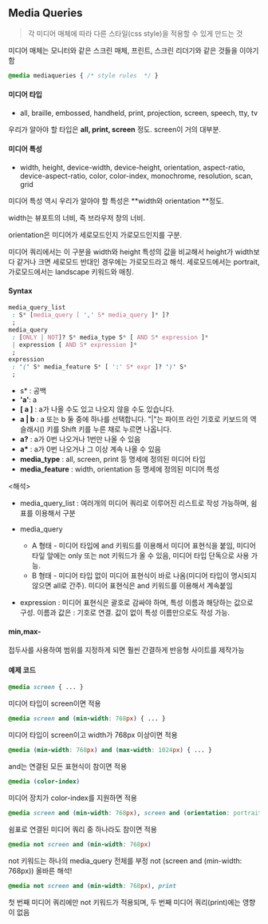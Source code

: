 ## Media Queries

> 각 미디어 매체에 따라 다른 스타일(css style)을 적용할 수 있게 만드는 것

미디어 매체는 모니터와 같은 스크린 매체, 프린트, 스크린 리더기와 같은 것들을 이야기 함

```css
@media mediaqueries { /* style rules  */ }
```



#### 미디어 타입

- all, braille, embossed, handheld, print, projection, screen, speech, tty, tv

우리가 알아야 할 타입은 **all, print, screen** 정도. screen이 거의 대부분.

 

#### 미디어 특성

- width, height, device-width, device-height, orientation, aspect-ratio, device-aspect-ratio, color, color-index, monochrome, resolution, scan, grid

미디어 특성 역시 우리가 알아야 할 특성은 **width와 orientation **정도.

width는 뷰포트의 너비, 즉 브라우저 창의 너비.

orientation은 미디어가 세로모드인지 가로모드인지를 구분.

미디어 쿼리에서는 이 구분을 width와 height 특성의 값을 비교해서 height가 width보다 같거나 크면 세로모드 반대인 경우에는 가로모드라고 해석. 세로모드에서는 portrait, 가로모드에서는 landscape 키워드와 매칭.



#### Syntax

```css
media_query_list
 : S* [media_query [ ',' S* media_query ]* ]?
 ;
media_query
 : [ONLY | NOT]? S* media_type S* [ AND S* expression ]*
 | expression [ AND S* expression ]*
 ;
expression
 : '(' S* media_feature S* [ ':' S* expr ]? ')' S*
 ;
```

* s* : 공백
* **'a'**: a
* **[ a ]** : a가 나올 수도 있고 나오지 않을 수도 있습니다.
* **a | b** : a 또는 b 둘 중에 하나를 선택합니다.
  "|"는 파이프 라인 기호로 키보드의 역슬래시(\) 키를 Shift 키를 누른 채로 누르면 나옵니다.
* **a?** : a가 0번 나오거나 1번만 나올 수 있음
* **a\*** : a가 0번 나오거나 그 이상 계속 나올 수 있음
* **media_type** : all, screen, print 등 명세에 정의된 미디어 타입
* **media_feature** : width, orientation 등 명세에 정의된 미디어 특성

<해석>

* media_query_list : 여러개의 미디어 쿼리로 이루어진 리스트로 작성 가능하며, 쉼표를 이용해서 구분
* media_query
  * A 형태 - 미디어 타입에 and 키워드를 이용해서 미디어 표현식을 붙임, 미디어 타잎 앞에는 only 또는 not 키워드가 올 수 있음, 미디어 타입 단독으로 사용 가능.
  * B 형태 - 미디어 타입 없이 미디어 표현식이 바로 나옴(미디어 타입이 명시되지 않으면 all로 간주). 미디어 표현식은 and 키워드를 이용해서 계속붙임

* expression : 미디어 표현식은 괄호로 감싸야 하며, 특성 이름과 해당하는 값으로 구성. 이름과 값은 : 기호로 연결. 값이 없이 특성 이름만으로도 작성 가능.



#### min,max-

접두사를 사용하여 범위를 지정하게 되면 훨씬 간결하게 반응형 사이트를 제작가능



#### 예제 코드

```css
@media screen { ... }
```
미디어 타입이 screen이면 적용

```css
@media screen and (min-width: 768px) { ... }
```
미디어 타입이 screen이고 width가 768px 이상이면 적용

```css
@media (min-width: 768px) and (max-width: 1024px) { ... }
```
and는 연결된 모든 표현식이 참이면 적용

```css
@media (color-index)
```
미디어 장치가 color-index를 지원하면 적용

```css
@media screen and (min-width: 768px), screen and (orientation: portrait), ...
```
쉼표로 연결된 미디어 쿼리 중 하나라도 참이면 적용

```css
@media not screen and (min-width: 768px)
```
not 키워드는 하나의 media_query 전체를 부정
not (screen and (min-width: 768px)) 올바른 해석!
```css
@media not screen and (min-width: 768px), print
```
첫 번째 미디어 쿼리에만 not 키워드가 적용되며, 두 번째 미디어 쿼리(print)에는 영향이 없음
